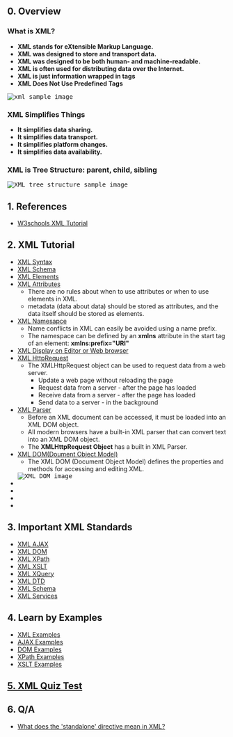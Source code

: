 ## 0. Overview
<p>
  <h3>What is XML?</h3>
    <ul>
      <li><strong>XML stands for eXtensible Markup Language.</strong></li>
      <li><strong>XML was designed to store and transport data.</strong></li>
      <li><strong>XML was designed to be both human- and machine-readable.</strong></li>
      <li><strong>XML is often used for distributing data over the Internet.</strong></li>
      <li><strong>XML is just information wrapped in tags</strong></li>
      <li><strong>XML Does Not Use Predefined Tags</strong></li>
    </ul>
  
  <kbd>
    <img src="https://www.novixys.com/library/xml_mapping.1/XMLSample.jpg" alt="xml sample image">
  </kbd>
  
  <h3>XML Simplifies Things</h3>
    <ul>
      <li><strong>It simplifies data sharing.</strong></li>
      <li><strong>It simplifies data transport.</strong></li>
      <li><strong>It simplifies platform changes.</strong></li>
      <li><strong>It simplifies data availability.</strong></li>
    </ul>
    
   <h3>XML is Tree Structure: parent, child, sibling</h3>
    <kbd>
      <img src="https://www.w3schools.com/xml/nodetree.gif" alt="XML tree structure sample image">
    </kbd>
</p>


## 1. References
<ul>
  <li><a href="https://www.w3schools.com/xml/">W3schools XML Tutorial</a></li>
</ul>


## 2. XML Tutorial
<ul>
  <li><a href="https://www.w3schools.com/xml/xml_syntax.asp">XML Syntax</a></li>
  <li><a href="https://www.w3schools.com/xml/xml_schema.asp">XML Schema</a></li>
  <li><a href="https://www.w3schools.com/xml/xml_elements.asp">XML Elements</a></li>
  <li><a href="https://www.w3schools.com/xml/xml_attributes.asp">XML Attributes</a>
    <ul>
      <li>There are no rules about when to use attributes or when to use elements in XML.</li>
      <li>metadata (data about data) should be stored as attributes, and the data itself should be stored as elements.</li>
    </ul>
  </li>
  <li><a href="https://www.w3schools.com/xml/xml_namespaces.asp">XML Namesapce</a>
    <ul>
      <li>Name conflicts in XML can easily be avoided using a name prefix.</li>
      <li>The namespace can be defined by an <strong>xmlns</strong> attribute in the start tag of an element: <strong>xmlns:prefix="URI"</strong></li>
    </ul>
  </li>
  <li><a href="https://www.w3schools.com/xml/xml_display.asp">XML Display on Editor or Web browser</a></li>
  <li><a href="">XML HttpRequest</a>
    <ul>
      <li>The XMLHttpRequest object can be used to request data from a web server.
        <ul>
          <li>Update a web page without reloading the page</li>
          <li>Request data from a server - after the page has loaded</li>
          <li>Receive data from a server  - after the page has loaded</li>
          <li>Send data to a server - in the background</li>
        </ul>
      </li>
    </ul>
  </li>
  <li><a href="https://www.w3schools.com/xml/xml_parser.asp">XML Parser</a>
    <ul>
      <li>Before an XML document can be accessed, it must be loaded into an XML DOM object.</li>
      <li>All modern browsers have a built-in XML parser that can convert text into an XML DOM object.</li>
      <li>The <strong>XMLHttpRequest Object</strong> has a built in XML Parser.</li>
    </ul>
  </li>
  <li><a href="https://www.w3schools.com/xml/xml_dom.asp">XML DOM(Doument Object Model)</a>
    <ul>
      <li>The XML DOM (Document Object Model) defines the properties and methods for accessing and editing XML.</li>
    </ul>
  </li>
      <kbd>
      <img src="https://www.w3schools.com/xml/nodetree.gif" alt="XML DOM image">
      </kbd>
  <li><a href=""></a></li>
  <li><a href=""></a></li>
  <li><a href=""></a></li>
  <li><a href=""></a></li>
</ul>


## 3. Important XML Standards
  <ul>
    <li><a href="https://www.w3schools.com/xml/ajax_intro.asp">XML AJAX</a></li>
    <li><a href="https://www.w3schools.com/xml/dom_intro.asp">XML DOM</a></li>
    <li><a href="https://www.w3schools.com/xml/xpath_intro.asp">XML XPath</a></li>
    <li><a href="https://www.w3schools.com/xml/xsl_intro.asp">XML XSLT</a></li>
    <li><a href="https://www.w3schools.com/xml/xquery_intro.asp">XML XQuery</a></li>
    <li><a href="https://www.w3schools.com/xml/xml_dtd_intro.asp">XML DTD</a></li>
    <li><a href="https://www.w3schools.com/xml/schema_intro.asp">XML Schema</a></li>
    <li><a href="https://www.w3schools.com/xml/xml_services.asp">XML Services</a></li>
  </ul>

## 4. Learn by Examples
  <ul>
    <li><a href="https://www.w3schools.com/xml/xml_examples.asp">XML Examples</a></li>
    <li><a href="https://www.w3schools.com/xml/ajax_examples.asp">AJAX Examples</a></li>
    <li><a href="https://www.w3schools.com/xml/ajax_examples.asp">DOM Examples</a></li>
    <li><a href="https://www.w3schools.com/xml/xpath_examples.asp">XPath Examples</a></li>
    <li><a href="https://www.w3schools.com/xml/xsl_examples.asp">XSLT Examples</a></li>
  </ul>

## [5. XML Quiz Test](https://www.w3schools.com/xml/xml_quiz.asp)


## 6. Q/A
<ul>
  <li><a href="https://stackoverflow.com/questions/5578645/what-does-the-standalone-directive-mean-in-xml">What does the 'standalone' directive mean in XML?</a></li>
</ul>
